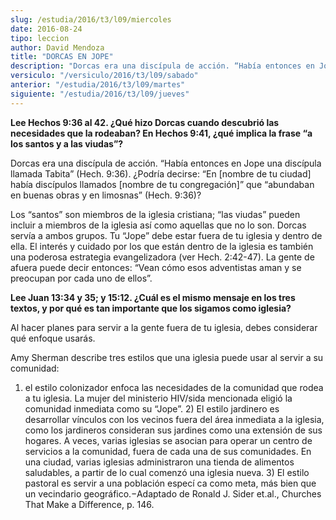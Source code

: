 ```yaml
---
slug: /estudia/2016/t3/l09/miercoles
date: 2016-08-24
tipo: leccion
author: David Mendoza
title: "DORCAS EN JOPE"
description: "Dorcas era una discípula de acción. “Había entonces en Jope una discípula  llamada Tabita” (Hech. 9:36). ¿Podría decirse: “En [nombre de tu ciudad]  había discípulos llamados [nombre de tu congregación]” que “abundaban en  buenas obras y en limosnas” (Hech. 9:36)?"
versiculo: "/versiculo/2016/t3/l09/sabado"
anterior: "/estudia/2016/t3/l09/martes"
siguiente: "/estudia/2016/t3/l09/jueves"
---
```


**Lee Hechos 9:36 al 42. ¿Qué hizo Dorcas cuando descubrió las necesidades que la rodeaban? En Hechos 9:41, ¿qué implica la frase “a los santos y a las viudas”?**

Dorcas era una discípula de acción. “Había entonces en Jope una discípula llamada Tabita” (Hech. 9:36). ¿Podría decirse: “En [nombre de tu ciudad] había discípulos llamados [nombre de tu congregación]” que “abundaban en buenas obras y en limosnas” (Hech. 9:36)?

Los “santos” son miembros de la iglesia cristiana; “las viudas” pueden incluir a miembros de la iglesia así como aquellas que no lo son. Dorcas servía a ambos grupos. Tu “Jope” debe estar fuera de tu iglesia y dentro de ella. El interés y cuidado por los que están dentro de la iglesia es también una poderosa estrategia evangelizadora (ver Hech. 2:42-47). La gente de afuera puede decir entonces: “Vean cómo esos adventistas aman y se preocupan por cada uno de ellos”.

**Lee Juan 13:34 y 35; y 15:12. ¿Cuál es el mismo mensaje en los tres textos, y por qué es tan importante que los sigamos como iglesia?**

Al hacer planes para servir a la gente fuera de tu iglesia, debes considerar qué enfoque usarás.

Amy Sherman describe tres estilos que una iglesia puede usar al servir a su comunidad:

1) el estilo colonizador enfoca las necesidades de la comunidad que rodea a tu iglesia. La mujer del ministerio HIV/sida mencionada eligió la comunidad inmediata como su “Jope”. 2) El estilo jardinero es desarrollar vínculos con los vecinos fuera del área inmediata a la iglesia, como los jardineros consideran sus jardines como una extensión de sus hogares. A veces, varias iglesias se asocian para operar un centro de servicios a la comunidad, fuera de cada una de sus comunidades. En una ciudad, varias iglesias administraron una tienda de alimentos saludables, a partir de lo cual comenzó una iglesia nueva. 3) El estilo pastoral es servir a una población especí ca como meta, más bien que un vecindario geográfico.−Adaptado de Ronald J. Sider et.al., Churches That Make a Difference, p. 146.
